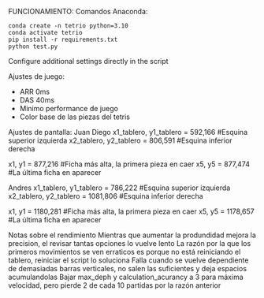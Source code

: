FUNCIONAMIENTO:
Comandos Anaconda:
```
conda create -n tetrio python=3.10
conda activate tetrio
pip install -r requirements.txt
python test.py
```
Configure additional settings directly in the script

Ajustes de juego:
- ARR 0ms
- DAS 40ms
- Minimo performance de juego
- Color base de las piezas del tetris

Ajustes de pantalla:
Juan Diego
x1_tablero, y1_tablero = 592,166 #Esquina superior izquierda
x2_tablero, y2_tablero = 806,591 #Esquina inferior derecha

x1, y1 = 877,216 #Ficha más alta, la primera pieza en caer
x5, y5 = 877,474 #La última ficha en aparecer

Andres
x1_tablero, y1_tablero  = 786,222 #Esquina superior izquierda
x2_tablero, y2_tablero = 1081,806 #Esquina inferior derecha

x1, y1 = 1180,281 #Ficha más alta, la primera pieza en caer
x5, y5 = 1178,657 #La última ficha en aparecer

Notas sobre el rendimiento
Mientras que aumentar la produndidad mejora la precision, el revisar tantas opciones lo vuelve lento
La razón por la que los primeros movimientos se ven erraticos es porque no está reiniciando el tablero, reiniciar el script lo soluciona
Falla cuando se vuelve dependiente de demasiadas barras verticales, no salen las suficientes y deja espacios acumulandolas
Bajar max_deph y calculation_acurancy a 3 para máxima velocidad, pero pierde 2 de cada 10 partidas por la razón anterior

